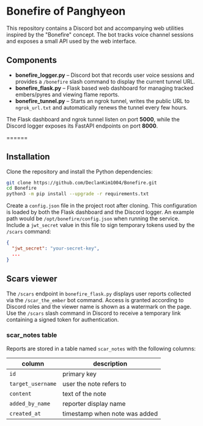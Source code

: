 # Bonefire of Panghyeon

This repository contains a Discord bot and accompanying web utilities inspired by the "Bonefire" concept. The bot tracks voice channel sessions and exposes a small API used by the web interface.

## Components

- **bonefire_logger.py** – Discord bot that records user voice sessions and provides a `/bonefire` slash command to display the current tunnel URL.
- **bonefire_flask.py** – Flask based web dashboard for managing tracked embers/pyres and viewing flame reports.
- **bonefire_tunnel.py** – Starts an ngrok tunnel, writes the public URL to `ngrok_url.txt` and automatically renews the tunnel every few hours.

The Flask dashboard and ngrok tunnel listen on port **5000**, while the Discord
logger exposes its FastAPI endpoints on port **8000**.

======
## Installation

Clone the repository and install the Python dependencies:

```bash
git clone https://github.com/DeclanKim1004/Bonefire.git
cd Bonefire
python3 -m pip install --upgrade -r requirements.txt
```

Create a `config.json` file in the project root after cloning. This configuration is loaded by both the Flask dashboard and the Discord logger. An example path would be `/opt/bonefire/config.json` when running the service.
Include a `jwt_secret` value in this file to sign temporary tokens used by the `/scars` command:

```json
{
  "jwt_secret": "your-secret-key",
  ...
}
```

## Scars viewer

The `/scars` endpoint in `bonefire_flask.py` displays user reports collected via the `/scar_the_ember` bot command. Access is granted according to Discord roles and the viewer name is shown as a watermark on the page. Use the `/scars` slash command in Discord to receive a temporary link containing a signed token for authentication.

### scar_notes table

Reports are stored in a table named `scar_notes` with the following columns:

| column           | description                   |
|------------------|-------------------------------|
| `id`             | primary key                   |
| `target_username`| user the note refers to       |
| `content`        | text of the note              |
| `added_by_name`  | reporter display name         |
| `created_at`     | timestamp when note was added |

